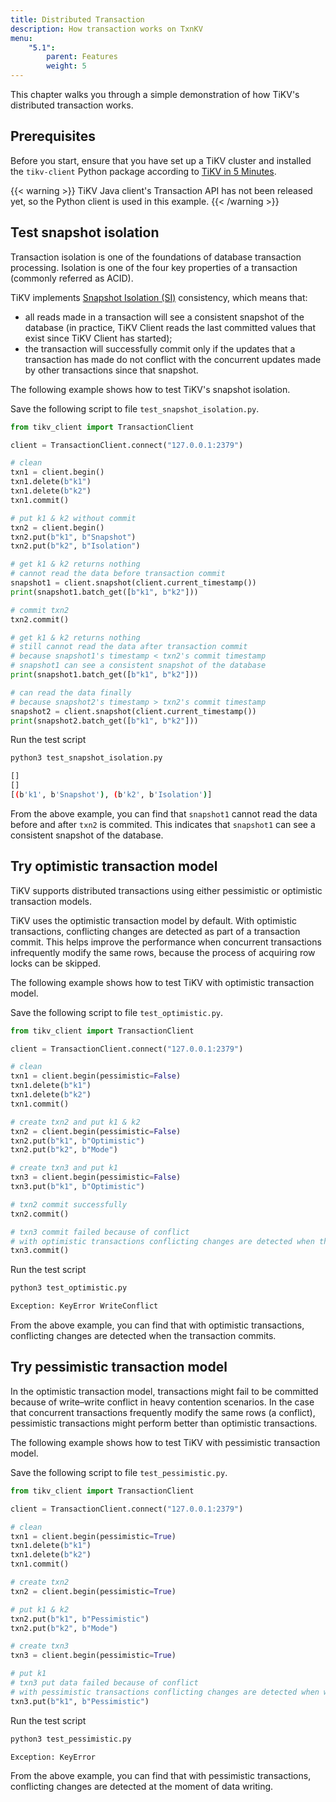 ```yaml
---
title: Distributed Transaction
description: How transaction works on TxnKV
menu:
    "5.1":
        parent: Features
        weight: 5
---
```


This chapter walks you through a simple demonstration of how TiKV's distributed transaction works.

## Prerequisites

Before you start, ensure that you have set up a TiKV cluster and installed the `tikv-client` Python package according to [TiKV in 5 Minutes](../../tikv-in-5-minutes).

{{< warning >}}
TiKV Java client's Transaction API has not been released yet, so the Python client is used in this example.
{{< /warning >}}

## Test snapshot isolation

Transaction isolation is one of the foundations of database transaction processing. Isolation is one of the four key properties of a transaction (commonly referred as ACID).

TiKV implements [Snapshot Isolation (SI)](https://en.wikipedia.org/wiki/Snapshot_isolation) consistency, which means that:

- all reads made in a transaction will see a consistent snapshot of the database (in practice, TiKV Client reads the last committed values that exist since TiKV Client has started);
- the transaction will successfully commit only if the updates that a transaction has made do not conflict with the concurrent updates made by other transactions since that snapshot.

The following example shows how to test TiKV's snapshot isolation.

Save the following script to file `test_snapshot_isolation.py`.

```python
from tikv_client import TransactionClient

client = TransactionClient.connect("127.0.0.1:2379")

# clean
txn1 = client.begin()
txn1.delete(b"k1")
txn1.delete(b"k2")
txn1.commit()

# put k1 & k2 without commit
txn2 = client.begin()
txn2.put(b"k1", b"Snapshot")
txn2.put(b"k2", b"Isolation")

# get k1 & k2 returns nothing
# cannot read the data before transaction commit
snapshot1 = client.snapshot(client.current_timestamp())
print(snapshot1.batch_get([b"k1", b"k2"]))

# commit txn2
txn2.commit()

# get k1 & k2 returns nothing
# still cannot read the data after transaction commit
# because snapshot1's timestamp < txn2's commit timestamp
# snapshot1 can see a consistent snapshot of the database
print(snapshot1.batch_get([b"k1", b"k2"]))

# can read the data finally
# because snapshot2's timestamp > txn2's commit timestamp
snapshot2 = client.snapshot(client.current_timestamp())
print(snapshot2.batch_get([b"k1", b"k2"]))
```

Run the test script

```bash
python3 test_snapshot_isolation.py

[]
[]
[(b'k1', b'Snapshot'), (b'k2', b'Isolation')]
```

From the above example, you can find that `snapshot1` cannot read the data before and after `txn2` is commited. This indicates that `snapshot1` can see a consistent snapshot of the database.

## Try optimistic transaction model

TiKV supports distributed transactions using either pessimistic or optimistic transaction models.

TiKV uses the optimistic transaction model by default. With optimistic transactions, conflicting changes are detected as part of a transaction commit. This helps improve the performance when concurrent transactions infrequently modify the same rows, because the process of acquiring row locks can be skipped.

The following example shows how to test TiKV with optimistic transaction model.

Save the following script to file `test_optimistic.py`.

```python
from tikv_client import TransactionClient

client = TransactionClient.connect("127.0.0.1:2379")

# clean
txn1 = client.begin(pessimistic=False)
txn1.delete(b"k1")
txn1.delete(b"k2")
txn1.commit()

# create txn2 and put k1 & k2
txn2 = client.begin(pessimistic=False)
txn2.put(b"k1", b"Optimistic")
txn2.put(b"k2", b"Mode")

# create txn3 and put k1
txn3 = client.begin(pessimistic=False)
txn3.put(b"k1", b"Optimistic")

# txn2 commit successfully
txn2.commit()

# txn3 commit failed because of conflict
# with optimistic transactions conflicting changes are detected when the transaction commits
txn3.commit()
```

Run the test script

```bash
python3 test_optimistic.py

Exception: KeyError WriteConflict
```

From the above example, you can find that with optimistic transactions, conflicting changes are detected when the transaction commits.

## Try pessimistic transaction model

In the optimistic transaction model, transactions might fail to be committed because of write–write conflict in heavy contention scenarios. In the case that concurrent transactions frequently modify the same rows (a conflict), pessimistic transactions might perform better than optimistic transactions.

The following example shows how to test TiKV with pessimistic transaction model.

Save the following script to file `test_pessimistic.py`.

```python
from tikv_client import TransactionClient

client = TransactionClient.connect("127.0.0.1:2379")

# clean
txn1 = client.begin(pessimistic=True)
txn1.delete(b"k1")
txn1.delete(b"k2")
txn1.commit()

# create txn2
txn2 = client.begin(pessimistic=True)

# put k1 & k2
txn2.put(b"k1", b"Pessimistic")
txn2.put(b"k2", b"Mode")

# create txn3
txn3 = client.begin(pessimistic=True)

# put k1
# txn3 put data failed because of conflict
# with pessimistic transactions conflicting changes are detected when writing data
txn3.put(b"k1", b"Pessimistic")
```

Run the test script

```bash
python3 test_pessimistic.py

Exception: KeyError
```

From the above example, you can find that with pessimistic transactions, conflicting changes are detected at the moment of data writing.
